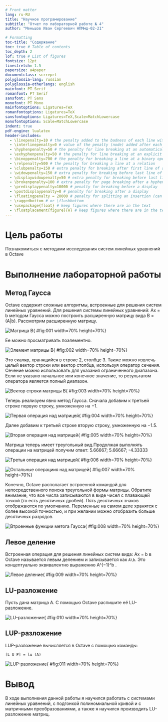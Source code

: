 ```yaml
---
# Front matter
lang: ru-RU
title: "Научное програмирование"
subtitle: "Отчет по лабораторной работе № 4"
author: "Меньшов Иван Сергеевич НПМмд-02-21"

# Formatting
toc-title: "Содержание"
toc: true # Table of contents
toc_depth: 2
lof: true # List of figures
fontsize: 12pt
linestretch: 1.5
papersize: a4paper
documentclass: scrreprt
polyglossia-lang: russian
polyglossia-otherlangs: english
mainfont: PT Serif
romanfont: PT Serif
sansfont: PT Sans
monofont: PT Mono
mainfontoptions: Ligatures=TeX
romanfontoptions: Ligatures=TeX
sansfontoptions: Ligatures=TeX,Scale=MatchLowercase
monofontoptions: Scale=MatchLowercase
indent: true
pdf-engine: lualatex
header-includes:
  - \linepenalty=10 # the penalty added to the badness of each line within a paragraph (no associated penalty node) Increasing the value makes tex try to have fewer lines in the paragraph.
  - \interlinepenalty=0 # value of the penalty (node) added after each line of a paragraph.
  - \hyphenpenalty=50 # the penalty for line breaking at an automatically inserted hyphen
  - \exhyphenpenalty=50 # the penalty for line breaking at an explicit hyphen
  - \binoppenalty=700 # the penalty for breaking a line at a binary operator
  - \relpenalty=500 # the penalty for breaking a line at a relation
  - \clubpenalty=150 # extra penalty for breaking after first line of a paragraph
  - \widowpenalty=150 # extra penalty for breaking before last line of a paragraph
  - \displaywidowpenalty=50 # extra penalty for breaking before last line before a display math
  - \brokenpenalty=100 # extra penalty for page breaking after a hyphenated line
  - \predisplaypenalty=10000 # penalty for breaking before a display
  - \postdisplaypenalty=0 # penalty for breaking after a display
  - \floatingpenalty = 20000 # penalty for splitting an insertion (can only be split footnote in standard LaTeX)
  - \raggedbottom # or \flushbottom
  - \usepackage{float} # keep figures where there are in the text
  - \floatplacement{figure}{H} # keep figures where there are in the text
---
```


# Цель работы

Познакомиться с методами исследования систем линейных уравнений в Octave


# Выполнение лабораторной работы

## Метод Гаусса
Octave содержит сложные алгоритмы, встроенные для решения систем линейных уравнений.
Для решения системы линейных уравнений:
Ax = b
методом Гаусса можно построить расширенную матрицу вида
B = (A|b).
Рассмотрим расширенную матрицу.

![Матрица В](image/01.PNG){ #fig:001 width=70% height=70%}

Ее можно просматривать поэлементно.

![Элемент матрицы В](image/02.PNG){ #fig:002 width=70% height=70%}

Это скаляр, хранящийся в строке 2, столбце 3.
Также можно извлечь целый вектор строки или вектор столбца, используя оператор  сечения. Сечение можно использовать для указания ограниченного диапазона. Если не указано начальное или конечное значение, то результатом оператора является полный диапазон.

![Вектор строки матрицы В](image/03.PNG){ #fig:003 width=70% height=70%}

Теперь реализуем  явно метод Гаусса.
Сначала добавим к третьей строке первую строку, умноженную на −1.

![Первая операция над матрицей](image/04.PNG){ #fig:004 width=70% height=70%}

Далее добавим к третьей строке вторую строку, умноженную на −1.5.

![Вторая операция над матрицей](image/05.PNG){ #fig:005 width=70% height=70%}

Матрица теперь имеет треугольный вид.Продолжая выполнять операции на матрицей получим ответ: 
5.66667; 5.66667; -4.33333 

![Третья операция над матрицей](image/06.PNG){ #fig:006 width=70% height=70%}

![Остальные операциия над матрицей](image/07.PNG){ #fig:007 width=70% height=70%}

Конечно, Octave располагает встроенной командой для непосредственного поиска
треугольной формы матрицы.
Обратите внимание, что все числа записываются в виде чисел с плавающей точкой
(то есть десятичных дробей). Пять десятичных знаков отображаются по умолчанию.
Переменные на самом деле хранятся с более высокой точностью, и при желании можно
отобразить больше десятичных разрядов.

![Втроенные функции метога Гаусса](image/08.PNG){ #fig:008 width=70% height=70%}

## Левое деление

Встроенная операция для решения линейных систем вида: Ax = b в Octave называется левым делением и записывается как ```A\b```. Это концептуально
эквивалентно выражению A^(−1)^b . 

![Левое деление](image/09.PNG){ #fig:009 width=70% height=70%}

## LU-разложение

Пусть дана матрица A. С помощью Octave распишите её LU-разложение.

![LU-разложение](image/10.PNG){ #fig:010 width=70% height=70%}

## LUP-разложение

LUP-разложение вычисляется в Octave с помощью команды:
```
[L U P] = lu (A)
```

![LUP-разложение](image/11.PNG){ #fig:011 width=70% height=70%}

# Вывод

В ходе выполнения данной работы я научилcя работать с системами линейных
уравнений, с подгонкой полиномиальной кривой и с матричными преобразованиями, а
также я научился производить LU- разложение матриц.